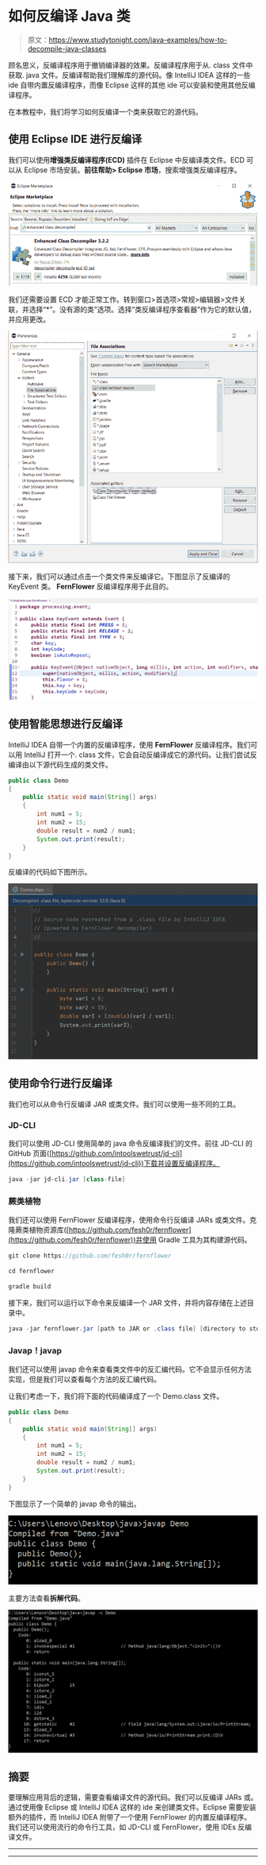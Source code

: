 # 如何反编译 Java 类

> 原文：<https://www.studytonight.com/java-examples/how-to-decompile-java-classes>

顾名思义，反编译程序用于撤销编译器的效果。反编译程序用于从. class 文件中获取. java 文件。反编译帮助我们理解库的源代码。像 IntelliJ IDEA 这样的一些 ide 自带内置反编译程序，而像 Eclipse 这样的其他 ide 可以安装和使用其他反编译程序。

在本教程中，我们将学习如何反编译一个类来获取它的源代码。

## 使用 Eclipse IDE 进行反编译

我们可以使用**增强类反编译程序(ECD)** 插件在 Eclipse 中反编译类文件。ECD 可以从 Eclipse 市场安装。**前往帮助> Eclipse 市场**，搜索增强类反编译程序。

![Eclipse Marketplace](img/26d51d60035a271099257d0e42448c34.png)

我们还需要设置 ECD 才能正常工作。转到窗口>首选项>常规>编辑器>文件关联，并选择“*”。没有源的类”选项。选择“类反编译程序查看器”作为它的默认值，并应用更改。

![ECD Setup](img/a4f548955a86d825867b1468abb8a540.png)

接下来，我们可以通过点击一个类文件来反编译它。下图显示了反编译的 KeyEvent 类。 **FernFlower** 反编译程序用于此目的。

![Decompiled Class](img/ff565f766a03e7b65ca951d811212de1.png)

## 使用智能思想进行反编译

IntelliJ IDEA 自带一个内置的反编译程序，使用 **FernFlower** 反编译程序。我们可以用 IntelliJ 打开一个. class 文件，它会自动反编译成它的源代码。让我们尝试反编译由以下源代码生成的类文件。

```java
public class Demo
{
	public static void main(String[] args)
	{
		int num1 = 5;
		int num2 = 15;
		double result = num2 / num1;
		System.out.print(result);
	}
} 
```

反编译的代码如下图所示。

![Decompiled Class](img/97dc70214d4558476a6ba99cf8b77770.png)

## 使用命令行进行反编译

我们也可以从命令行反编译 JAR 或类文件。我们可以使用一些不同的工具。

### JD-CLI

我们可以使用 JD-CLI 使用简单的 java 命令反编译我们的文件。前往 JD-CLI 的 GitHub 页面([https://github.com/intoolswetrust/jd-cli](https://github.com/intoolswetrust/jd-cli))下载并设置反编译程序。

```java
java -jar jd-cli.jar [class-file]
```

### 蕨类植物

我们还可以使用 FernFlower 反编译程序，使用命令行反编译 JARs 或类文件。克隆蕨类植物资源库([https://github.com/fesh0r/fernflower](https://github.com/fesh0r/fernflower))并使用 Gradle 工具为其构建源代码。

```java
git clone https://github.com/fesh0r/fernflower
```

```java
cd fernflower
```

```java
gradle build
```

接下来，我们可以运行以下命令来反编译一个 JAR 文件，并将内容存储在上述目录中。

```java
java -jar fernflower.jar [path to JAR or .class file] [directory to store the decompiled files]
```

### Javap！javap

我们还可以使用 javap 命令来查看类文件中的反汇编代码。它不会显示任何方法实现，但是我们可以查看每个方法的反汇编代码。

让我们考虑一下，我们将下面的代码编译成了一个 Demo.class 文件。

```java
public class Demo
{
	public static void main(String[] args)
	{
		int num1 = 5;
		int num2 = 15;
		double result = num2 / num1;
		System.out.print(result);
	}
} 
```

下图显示了一个简单的 javap 命令的输出。

![Javap command](img/b984b15a2fe709c5e73f7939a9ddaef5.png)

主要方法查看**拆解代码**。

![Disassembled code](img/9c093b14d587f32a6dcbb1b2d67a99e1.png)

## 摘要

要理解应用背后的逻辑，需要查看编译文件的源代码。我们可以反编译 JARs 或。通过使用像 Eclipse 或 IntelliJ IDEA 这样的 ide 来创建类文件。Eclipse 需要安装额外的插件，而 IntelliJ IDEA 附带了一个使用 FernFlower 的内置反编译程序。我们还可以使用流行的命令行工具，如 JD-CLI 或 FernFlower，使用 IDEs 反编译文件。

* * *

* * *